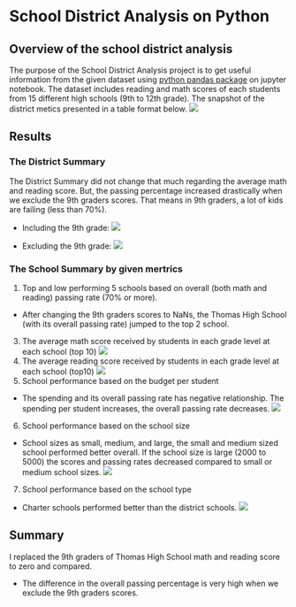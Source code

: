 # School District Analysis on Python
## Overview of the school district analysis
The purpose of the School District Analysis project is to get useful information from the given dataset using [python pandas package](https://pandas.pydata.org/docs/getting_started/overview.html) on jupyter notebook. The dataset includes reading and math scores of each students from 15 different high schools (9th to 12th grade). The snapshot of the district metics presented in a table format below. 
![](https://user-images.githubusercontent.com/64121596/142295953-cb4cf7e9-2af6-4018-b083-03bcfcc0d84e.png)


## Results
### The District Summary
The District Summary did not change that much regarding the average math and reading score. But, the passing percentage increased drastically when we exclude the 9th graders scores. That means in 9th graders, a lot of kids are failing (less than 70%). 
 - Including the 9th grade:
  ![](https://user-images.githubusercontent.com/64121596/142376232-334d052b-bf92-4ad8-bef2-85a81ed4a3ae.png)
  
 - Excluding the 9th grade:
  ![](https://user-images.githubusercontent.com/64121596/142376089-4e6a3564-dae5-4d6d-8b5e-3b0ad248fbf5.png)

### The School Summary by given mertrics
1. Top and low performing 5 schools based on overall (both math and reading) passing rate (70% or more). 
  - After changing the 9th graders scores to NaNs, the Thomas High School (with its overall passing rate) jumped to the top 2 school.

3. The average math score received by students in each grade level at each school (top 10)
  ![](https://user-images.githubusercontent.com/64121596/142378092-2c7c0704-cbc5-4209-ba77-74b268015811.png)
4. The average reading score received by students in each grade level at each school (top10)
  ![](https://user-images.githubusercontent.com/64121596/142378218-7b4c112f-7874-441c-a87c-1a8ca34b93e7.png)
5. School performance based on the budget per student
  - The spending and its overall passing rate has negative relationship. The spending per student increases, the overall passing rate decreases. 
  ![](https://user-images.githubusercontent.com/64121596/142378362-e6eeab08-c197-4abe-8eac-e476510e6565.png)
6. School performance based on the school size
  - School sizes as small, medium, and large, the small and medium sized school performed better overall. If the school size is large (2000 to 5000) the scores and passing rates decreased compared to small or medium school sizes.
  ![](https://user-images.githubusercontent.com/64121596/142378474-03b509aa-7fdf-45b8-931a-2a21e7825135.png)
7. School performance based on the school type
  - Charter schools performed better than the district schools.
  ![](https://user-images.githubusercontent.com/64121596/142378565-24383bbc-5b77-4d7f-895d-69034078b9fd.png)


## Summary
I replaced the 9th graders of Thomas High School math and reading score to zero and compared.
- The difference in the overall passing percentage is very high when we exclude the 9th graders scores.
    
